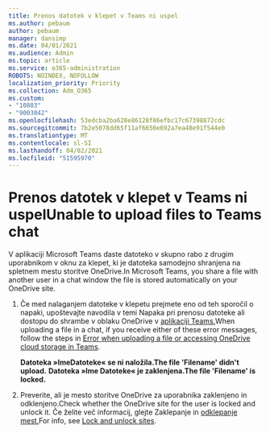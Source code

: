 ```yaml
---
title: Prenos datotek v klepet v Teams ni uspel
ms.author: pebaum
author: pebaum
manager: dansimp
ms.date: 04/01/2021
ms.audience: Admin
ms.topic: article
ms.service: o365-administration
ROBOTS: NOINDEX, NOFOLLOW
localization_priority: Priority
ms.collection: Adm_O365
ms.custom:
- "10803"
- "9003042"
ms.openlocfilehash: 53edcba2ba628e86128f86efbc17c67398872cdc
ms.sourcegitcommit: 7b2e5078dd65f11af6650e692a7ea48e91f544e0
ms.translationtype: MT
ms.contentlocale: sl-SI
ms.lasthandoff: 04/02/2021
ms.locfileid: "51595970"
---
```

# <a name="unable-to-upload-files-to-teams-chat"></a><span data-ttu-id="8502f-102">Prenos datotek v klepet v Teams ni uspel</span><span class="sxs-lookup"><span data-stu-id="8502f-102">Unable to upload files to Teams chat</span></span>

<span data-ttu-id="8502f-103">V aplikaciji Microsoft Teams daste datoteko v skupno rabo z drugim uporabnikom v oknu za klepet, ki je datoteka samodejno shranjena na spletnem mestu storitve OneDrive.</span><span class="sxs-lookup"><span data-stu-id="8502f-103">In Microsoft Teams, you share a file with another user in a chat window the file is stored automatically on your OneDrive site.</span></span>

1. <span data-ttu-id="8502f-104">Če med nalaganjem datoteke v klepetu prejmete eno od teh sporočil o napaki, upoštevajte navodila v temi Napaka pri prenosu datoteke ali dostopu do shrambe v oblaku OneDrive v [aplikaciji Teams.](https://go.microsoft.com/fwlink/?linkid=2156015)</span><span class="sxs-lookup"><span data-stu-id="8502f-104">When uploading a file in a chat, if you receive either of these error messages, follow the steps in [Error when uploading a file or accessing OneDrive cloud storage in Teams](https://go.microsoft.com/fwlink/?linkid=2156015).</span></span>
    
    <span data-ttu-id="8502f-105">**Datoteka »ImeDatoteke« se ni naložila.**</span><span class="sxs-lookup"><span data-stu-id="8502f-105">**The file 'Filename' didn't upload.**</span></span>
    <span data-ttu-id="8502f-106">**Datoteka »Ime Datoteke« je zaklenjena.**</span><span class="sxs-lookup"><span data-stu-id="8502f-106">**The file 'Filename' is locked.**</span></span>

1. <span data-ttu-id="8502f-107">Preverite, ali je mesto storitve OneDrive za uporabnika zaklenjeno in odklenjeno.</span><span class="sxs-lookup"><span data-stu-id="8502f-107">Check whether the OneDrive site for the user is locked and unlock it.</span></span> <span data-ttu-id="8502f-108">Če želite več informacij, glejte Zaklepanje in [odklepanje mest.](https://go.microsoft.com/fwlink/?linkid=2156016)</span><span class="sxs-lookup"><span data-stu-id="8502f-108">For info, see [Lock and unlock sites](https://go.microsoft.com/fwlink/?linkid=2156016).</span></span>
